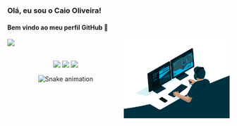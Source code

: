### Olá, eu sou o Caio Oliveira! 
#### Bem vindo ao meu perfil GitHub 👋

<div>
  <img align="right" width="240" alt="gif-code" src="code.gif">  
</div>

<div>
  <a href="https://github.com/caio01">
  <img height="180px" src="https://github-readme-stats.vercel.app/api?username=caio01&show_icons=true&theme=highcontrast&include_all_commits=true&count_private=true"/>
</div>

  
  ##
 
<div align="center"> 
  <a href="https://www.linkedin.com/in/caio-oliveira-655961164/" target="_blank"><img src="https://img.shields.io/badge/-LinkedIn-%230077B5?style=for-the-badge&logo=linkedin&logoColor=white" target="_blank"></a> 
  <a href = "mailto:caioinacio00@gmail.com"><img src="https://img.shields.io/badge/-Gmail-%23333?style=for-the-badge&logo=gmail&logoColor=white" target="_blank"></a>
  <a href="https://instagram.com/caio.oliveira" target="_blank"><img src="https://img.shields.io/badge/-Instagram-%23E4405F?style=for-the-badge&logo=instagram&logoColor=white" target="_blank"></a>

  
  ![Snake animation](https://github.com/caio01/caio01/blob/output/github-contribution-grid-snake.svg)
</div>
